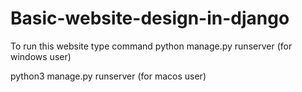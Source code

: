# Basic-website-design-in-django

To run this website type command 
python manage.py runserver (for windows user)


python3 manage.py runserver (for macos user)
